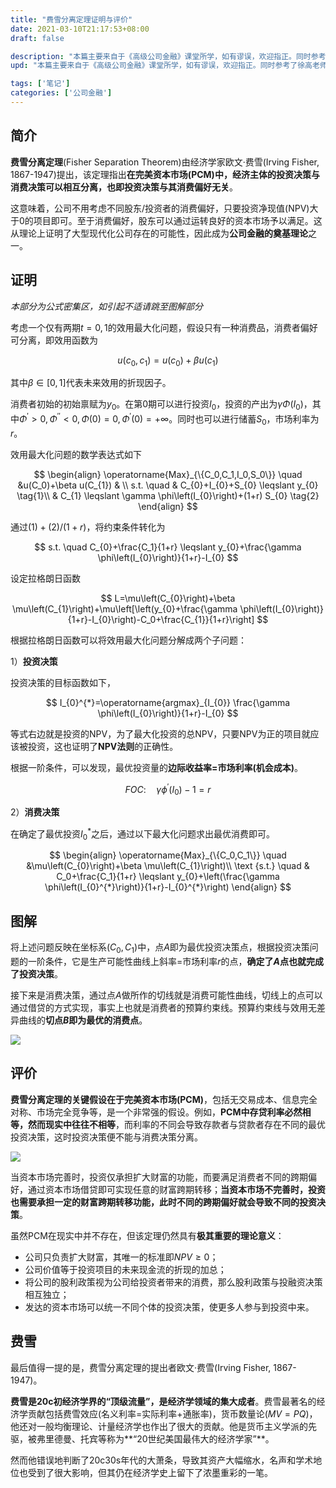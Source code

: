 ```yaml
---
title: "费雪分离定理证明与评价"
date: 2021-03-10T21:17:53+08:00
draft: false

description: "本篇主要来自于《高级公司金融》课堂所学，如有谬误，欢迎指正。同时参考了徐高老师的《金融经济学二十五讲》，微信搜索公众号`PurePlay`，后台回复`金融经济学二十五讲`即可获取高清电子版。"
upd: "本篇主要来自于《高级公司金融》课堂所学，如有谬误，欢迎指正。同时参考了徐高老师的《金融经济学二十五讲》，微信搜索公众号`PurePlay`，后台回复`金融经济学二十五讲`即可获取高清电子版。"

tags: ['笔记']
categories: ['公司金融']
---
```


<!--more-->

## 简介

**费雪分离定理**(Fisher Separation Theorem)由经济学家欧文·费雪(Irving Fisher, 1867-1947)提出，该定理指出**在完美资本市场(PCM)中，经济主体的投资决策与消费决策可以相互分离，也即投资决策与其消费偏好无关**。

这意味着，公司不用考虑不同股东/投资者的消费偏好，只要投资净现值(NPV)大于0的项目即可。至于消费偏好，股东可以通过运转良好的资本市场予以满足。这从理论上证明了大型现代化公司存在的可能性，因此成为**公司金融的奠基理论**之一。

## 证明

*本部分为公式密集区，如引起不适请跳至图解部分*

考虑一个仅有两期$t=0, 1$的效用最大化问题，假设只有一种消费品，消费者偏好可分离，即效用函数为

$$
u(c_0, c_1) = u(c_0)+\beta u(c_1)
$$

其中$\beta \in [0,1]$代表未来效用的折现因子。

消费者初始的初始禀赋为$y_0$。在第0期可以进行投资$I_0$，投资的产出为$\gamma \Phi (I_0)$，其中$\Phi^\prime>0,\Phi^{\prime\prime}<0,\Phi(0)=0,\Phi^{\prime}(0) = +\infty$。同时也可以进行储蓄$S_0$，市场利率为$r$。

效用最大化问题的数学表达式如下

$$
\begin{align}
\operatorname{Max}_{\{C_0,C_1,I_0,S_0\}} \quad &u(C_0)+\beta u(C_{1}) & \\
s.t. \quad & C_{0}+I_{0}+S_{0} \leqslant y_{0} \tag{1}\\
& C_{1} \leqslant \gamma \phi\left(I_{0}\right)+(1+r) S_{0} \tag{2}
\end{align}
$$

通过$(1)+(2)/(1+r)$，将约束条件转化为

$$
s.t. \quad C_{0}+\frac{C_1}{1+r} \leqslant y_{0}+\frac{\gamma \phi\left(I_{0}\right)}{1+r}-I_{0}
$$

设定拉格朗日函数

$$
L=\mu\left(C_{0}\right)+\beta \mu\left(C_{1}\right)+\mu\left[\left(y_{0}+\frac{\gamma \phi\left(I_{0}\right)}{1+r}-I_{0}\right)-C_0+\frac{C_{1}}{1+r}\right]
$$

根据拉格朗日函数可以将效用最大化问题分解成两个子问题：

1）**投资决策**

投资决策的目标函数如下，

$$
I_{0}^{*}=\operatorname{argmax}_{I_{0}} \frac{\gamma \phi\left(I_{0}\right)}{1+r}-I_{0}
$$

等式右边就是投资的NPV，为了最大化投资的总NPV，只要NPV为正的项目就应该被投资，这也证明了**NPV法则**的正确性。

根据一阶条件，可以发现，最优投资量的**边际收益率=市场利率(机会成本)**。

$$
FOC: \quad \gamma \phi^{\prime}{\left(I_{0}\right)}-1=r
$$

2）**消费决策**

在确定了最优投资$I_{0}^{*}$之后，通过以下最大化问题求出最优消费即可。

$$
\begin{align}
\operatorname{Max}_{\{C_0,C_1\}} \quad &\mu\left(C_{0}\right)+\beta \mu\left(C_{1}\right)\\ 
\text {s.t.} \quad & C_0+\frac{C_1}{1+r} \leqslant y_{0}+\left(\frac{\gamma \phi\left(I_{0}^{*}\right)}{1+r}-I_{0}^{*}\right)
\end{align}
$$

## 图解

将上述问题反映在坐标系$(C_0,C_1)$中，点$A$即为最优投资决策点，根据投资决策问题的一阶条件，它是生产可能性曲线上斜率=市场利率$r$的点，**确定了$A$点也就完成了投资决策**。

接下来是消费决策，通过点$A$做所作的切线就是消费可能性曲线，切线上的点可以通过借贷的方式实现，事实上也就是消费者的预算约束线。预算约束线与效用无差异曲线的**切点$B$即为最优的消费点**。

![](https://cdn.jsdelivr.net/gh/henrywu97/FigBed@master/Figs/20210311104217.png)

## 评价

**费雪分离定理的关键假设在于完美资本市场(PCM)**，包括无交易成本、信息完全对称、市场完全竞争等，是一个非常强的假设。例如，**PCM中存贷利率必然相等，然而现实中往往不相等**，而利率的不同会导致存款者与贷款者存在不同的最优投资决策，这时投资决策便不能与消费决策分离。

![](https://cdn.jsdelivr.net/gh/henrywu97/FigBed/Figs/20210311104326.png)

当资本市场完善时，投资仅承担扩大财富的功能，而要满足消费者不同的跨期偏好，通过资本市场借贷即可实现任意的财富跨期转移；**当资本市场不完善时，投资也需要承担一定的财富跨期转移功能，此时不同的跨期偏好就会导致不同的投资决策**。

虽然PCM在现实中并不存在，但该定理仍然具有**极其重要的理论意义**：

- 公司只负责扩大财富，其唯一的标准即$NPV \geq 0$；
- 公司价值等于投资项目的未来现金流的折现的加总；
- 将公司的股利政策视为公司给投资者带来的消费，那么股利政策与投融资决策相互独立；
- 发达的资本市场可以统一不同个体的投资决策，使更多人参与到投资中来。

## 费雪

最后值得一提的是，费雪分离定理的提出者欧文·费雪(Irving Fisher, 1867-1947)。

**费雪是20c初经济学界的“顶级流量”，是经济学领域的集大成者**。费雪最著名的经济学贡献包括费雪效应(名义利率=实际利率+通胀率)，货币数量论($MV=PQ$)，他还对一般均衡理论、计量经济学也作出了很大的贡献。他是货币主义学派的先驱，被弗里德曼、托宾等称为**“20世纪美国最伟大的经济学家”**。

然而他错误地判断了20c30s年代的大萧条，导致其资产大幅缩水，名声和学术地位也受到了很大影响，但其仍在经济学史上留下了浓墨重彩的一笔。